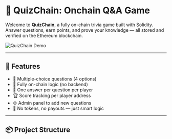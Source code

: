 # 🧠 QuizChain: Onchain Q&A Game     
      
Welcome to **QuizChain**, a fully on-chain trivia game built with Solidity.       
Answer questions, earn points, and prove your knowledge — all stored and verified on the Ethereum blockchain.      
     
![QuizChain Demo](https://media.giphy.com/media/v1.Y2lkPTc5MGI3NjExNjhkNThlYjBkYTRkY2E2ZjRjNzVjMjVjYjc1NzI3ZTY3ZmE1MTkxNCZjdD1n/3o6Zt481isNVuQI1l6/giphy.gif)     
       
---  
  
## 🚀 Features 

- 🧩 Multiple-choice questions (4 options)  
- 🔐 Fully on-chain logic (no backend)  
- 🧠 One answer per question per player
- 🏆 Score tracking per player address   
- ⚙️ Admin panel to add new questions 
- 🤖 No tokens, no payouts — just smart logic
 
---

## 📦 Project Structure

